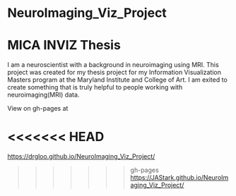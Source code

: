 NeuroImaging_Viz_Project
======

MICA INVIZ Thesis
======
I am a neuroscientist with a background in neuroimaging using MRI. This project was 
created for my thesis project for my Information Visualization Masters program at the 
Maryland Institute and College of Art. I am exited to create something that is truly 
helpful to people working with neuroimaging(MRI) data.


View on gh-pages at

<<<<<<< HEAD
=======
https://drgloo.github.io/NeuroImaging_Viz_Project/
>>>>>>> gh-pages
https://JAStark.github.io/NeuroImaging_Viz_Project/

